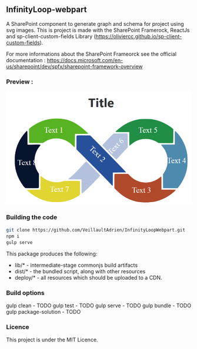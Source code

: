 ## InfinityLoop-webpart

A SharePoint component to generate graph and schema for project using svg images.
This is project is made with the SharePoint Framerock, ReactJs and sp-client-custom-fields Library (https://oliviercc.github.io/sp-client-custom-fields).

For more informations about the SharePoint Frameorck see the official documentation : https://docs.microsoft.com/en-us/sharepoint/dev/spfx/sharepoint-framework-overview

### Preview :
![Image](./InfinityLoopPreview.png?raw=true)

### Building the code

```bash
git clone https://github.com/VeillaultAdrien/InfinityLoopWebpart.git
npm i
gulp serve
```

This package produces the following:

* lib/* - intermediate-stage commonjs build artifacts
* dist/* - the bundled script, along with other resources
* deploy/* - all resources which should be uploaded to a CDN.

### Build options

gulp clean - TODO
gulp test - TODO
gulp serve - TODO
gulp bundle - TODO
gulp package-solution - TODO

### Licence
This project is under the MIT Licence.
